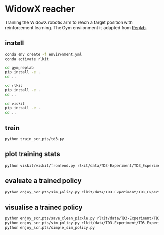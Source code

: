 # WidowX reacher
Training the WidowX robotic arm to reach a target position with reinforcement learning.
The Gym environment is adapted from [Replab](https://github.com/bhyang/replab).

## install

```bash
conda env create -f environment.yml
conda activate rlkit
```

```bash
cd gym_replab
pip install -e .
cd ..
```

```bash
cd rlkit
pip install -e .
cd ..
```

```bash
cd viskit
pip install -e .
cd ..
```

## train

```bash
python train_scripts/td3.py
```

## plot training stats
```bash
python viskit/viskit/frontend.py rlkit/data/TD3-Experiment/TD3_Experiment_2020_05_16_10_35_20000--s-0/
```

## evaluate a trained policy
```bash
python enjoy_scripts/sim_policy.py rlkit/data/TD3-Experiment/TD3_Experiment_2020_05_16_10_35_26_0000--s-0/params.pkl
```

## visualise a trained policy
```bash
python enjoy_scripts/save_clean_pickle.py rlkit/data/TD3-Experiment/TD3_Experiment_2020_05_16_10_35_26_0000--s-0/params.pkl
python enjoy_scripts/sim_policy.py rlkit/data/TD3-Experiment/TD3_Experiment_2020_05_16_15_29_53_0000--s-0/cleaned_params.pkl
python enjoy_scripts/simple_sim_policy.py
```